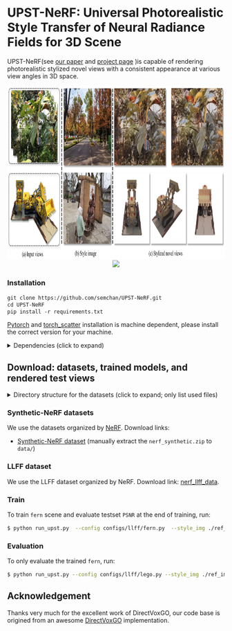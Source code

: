 # UPST-NeRF: Universal Photorealistic Style Transfer of Neural Radiance Fields for 3D Scene

UPST-NeRF(see [our paper](https://arxiv.org/abs/2208.07059) and [project page](https://semchan.github.io/UPST_NeRF/) )is capable of rendering photorealistic stylized novel views with a consistent appearance at various view angles in 3D space.

<div align=center><img height="400" src="./imgs/teaser.png"/></div>

<div align=center><img height="400" src="./imgs/llff_dataset_upst-nerf.gif"/></div>


### Installation
```
git clone https://github.com/semchan/UPST-NeRF.git
cd UPST-NeRF
pip install -r requirements.txt
```
[Pytorch](https://pytorch.org/) and [torch_scatter](https://github.com/rusty1s/pytorch_scatter) installation is machine dependent, please install the correct version for your machine.

<details>
  <summary> Dependencies (click to expand) </summary>

  - `PyTorch`, `numpy`, `torch_scatter`: main computation.
  - `scipy`, `lpips`: SSIM and LPIPS evaluation.
  - `tqdm`: progress bar.
  - `mmcv`: config system.
  - `opencv-python`: image processing.
  - `imageio`, `imageio-ffmpeg`: images and videos I/O.
</details>


## Download: datasets, trained models, and rendered test views

<details>
  <summary> Directory structure for the datasets (click to expand; only list used files) </summary>

    data
    ├── coco     # Link: http://cocodataset.org/#download
    │   └── [mscoco2017]
    │       ├── [train]
    │           └── r_*.png
       
    ├── nerf_synthetic     # Link: https://drive.google.com/drive/folders/128yBriW1IG_3NJ5Rp7APSTZsJqdJdfc1
    │   └── [chair|drums|ficus|hotdog|lego|materials|mic|ship]
    │       ├── [train|val|test]
    │       │   └── r_*.png
    │       └── transforms_[train|val|test].json
    │
    │
    └── nerf_llff_data     # Link: https://drive.google.com/drive/folders/128yBriW1IG_3NJ5Rp7APSTZsJqdJdfc1
        └── [fern|flower|fortress|horns|leaves|orchids|room|trex]

</details>

### Synthetic-NeRF datasets
We use the datasets organized by [NeRF](https://github.com/bmild/nerf). Download links:
- [Synthetic-NeRF dataset](https://drive.google.com/drive/folders/128yBriW1IG_3NJ5Rp7APSTZsJqdJdfc1) (manually extract the `nerf_synthetic.zip` to `data/`)


### LLFF dataset
We use the LLFF dataset organized by NeRF. Download link: [nerf_llff_data](https://drive.google.com/drive/folders/128yBriW1IG_3NJ5Rp7APSTZsJqdJdfc1).




### Train
To train `fern` scene and evaluate testset `PSNR` at the end of training, run:
```bash
$ python run_upst.py  --config configs/llff/fern.py  --style_img ./ref_images/styleimgs/your_image_name.jpg
```


### Evaluation
To only evaluate the trained `fern`, run:
```bash
$ python run_upst.py --config configs/llff/lego.py --style_img ./ref_images/styleimgs/your_image_name.jpg --render_style --render_only --render_test --render_video
```




## Acknowledgement
Thanks very much for the excellent work of DirectVoxGO, our code base is origined from an awesome [DirectVoxGO](https://github.com/sunset1995/DirectVoxGO) implementation.

